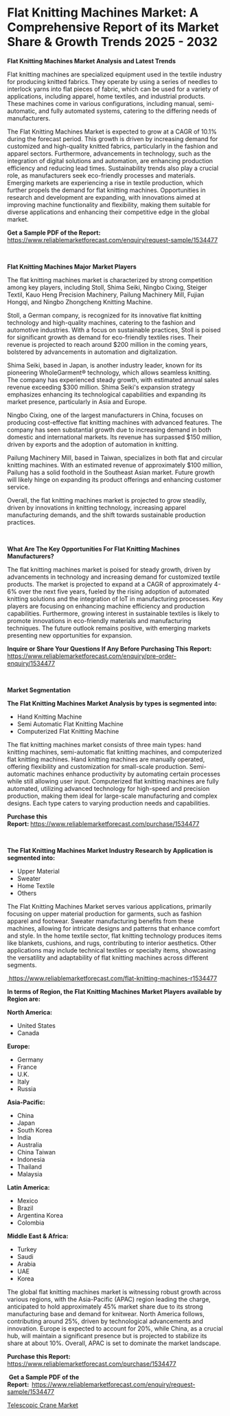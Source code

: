 <p><h1>Flat Knitting Machines Market: A Comprehensive Report of its Market Share & Growth Trends 2025 - 2032</h1></p><p><strong>Flat Knitting Machines Market Analysis and Latest Trends</strong></p>
<p><p>Flat knitting machines are specialized equipment used in the textile industry for producing knitted fabrics. They operate by using a series of needles to interlock yarns into flat pieces of fabric, which can be used for a variety of applications, including apparel, home textiles, and industrial products. These machines come in various configurations, including manual, semi-automatic, and fully automated systems, catering to the differing needs of manufacturers.</p><p>The Flat Knitting Machines Market is expected to grow at a CAGR of 10.1% during the forecast period. This growth is driven by increasing demand for customized and high-quality knitted fabrics, particularly in the fashion and apparel sectors. Furthermore, advancements in technology, such as the integration of digital solutions and automation, are enhancing production efficiency and reducing lead times. Sustainability trends also play a crucial role, as manufacturers seek eco-friendly processes and materials. Emerging markets are experiencing a rise in textile production, which further propels the demand for flat knitting machines. Opportunities in research and development are expanding, with innovations aimed at improving machine functionality and flexibility, making them suitable for diverse applications and enhancing their competitive edge in the global market.</p></p>
<p><strong>Get a Sample PDF of the Report:&nbsp;</strong> <a href="https://www.reliablemarketforecast.com/enquiry/request-sample/1534477?utm_campaign=1903&utm_medium=2&utm_source=Github&utm_content=ia&utm_term=17022025&utm_id=flat-knitting-machines">https://www.reliablemarketforecast.com/enquiry/request-sample/1534477</a></p>
<p>&nbsp;</p>
<p><strong>Flat Knitting Machines Major Market Players</strong></p>
<p><p>The flat knitting machines market is characterized by strong competition among key players, including Stoll, Shima Seiki, Ningbo Cixing, Steiger Textil, Kauo Heng Precision Machinery, Pailung Machinery Mill, Fujian Hongqi, and Ningbo Zhongcheng Knitting Machine. </p><p>Stoll, a German company, is recognized for its innovative flat knitting technology and high-quality machines, catering to the fashion and automotive industries. With a focus on sustainable practices, Stoll is poised for significant growth as demand for eco-friendly textiles rises. Their revenue is projected to reach around $200 million in the coming years, bolstered by advancements in automation and digitalization.</p><p>Shima Seiki, based in Japan, is another industry leader, known for its pioneering WholeGarment® technology, which allows seamless knitting. The company has experienced steady growth, with estimated annual sales revenue exceeding $300 million. Shima Seiki's expansion strategy emphasizes enhancing its technological capabilities and expanding its market presence, particularly in Asia and Europe.</p><p>Ningbo Cixing, one of the largest manufacturers in China, focuses on producing cost-effective flat knitting machines with advanced features. The company has seen substantial growth due to increasing demand in both domestic and international markets. Its revenue has surpassed $150 million, driven by exports and the adoption of automation in knitting.</p><p>Pailung Machinery Mill, based in Taiwan, specializes in both flat and circular knitting machines. With an estimated revenue of approximately $100 million, Pailung has a solid foothold in the Southeast Asian market. Future growth will likely hinge on expanding its product offerings and enhancing customer service.</p><p>Overall, the flat knitting machines market is projected to grow steadily, driven by innovations in knitting technology, increasing apparel manufacturing demands, and the shift towards sustainable production practices.</p></p>
<p>&nbsp;</p>
<p><strong>What Are The Key Opportunities For Flat Knitting Machines Manufacturers?</strong></p>
<p><p>The flat knitting machines market is poised for steady growth, driven by advancements in technology and increasing demand for customized textile products. The market is projected to expand at a CAGR of approximately 4-6% over the next five years, fueled by the rising adoption of automated knitting solutions and the integration of IoT in manufacturing processes. Key players are focusing on enhancing machine efficiency and production capabilities. Furthermore, growing interest in sustainable textiles is likely to promote innovations in eco-friendly materials and manufacturing techniques. The future outlook remains positive, with emerging markets presenting new opportunities for expansion.</p></p>
<p><strong>Inquire or Share Your Questions If Any Before Purchasing This Report:</strong> <a href="https://www.reliablemarketforecast.com/enquiry/pre-order-enquiry/1534477?utm_campaign=1903&utm_medium=2&utm_source=Github&utm_content=ia&utm_term=17022025&utm_id=flat-knitting-machines">https://www.reliablemarketforecast.com/enquiry/pre-order-enquiry/1534477</a></p>
<p>&nbsp;</p>
<p><strong>Market Segmentation</strong></p>
<p><strong>The Flat Knitting Machines Market Analysis by types is segmented into:</strong></p>
<p><ul><li>Hand Knitting Machine</li><li>Semi Automatic Flat Knitting Machine</li><li>Computerized Flat Knitting Machine</li></ul></p>
<p><p>The flat knitting machines market consists of three main types: hand knitting machines, semi-automatic flat knitting machines, and computerized flat knitting machines. Hand knitting machines are manually operated, offering flexibility and customization for small-scale production. Semi-automatic machines enhance productivity by automating certain processes while still allowing user input. Computerized flat knitting machines are fully automated, utilizing advanced technology for high-speed and precision production, making them ideal for large-scale manufacturing and complex designs. Each type caters to varying production needs and capabilities.</p></p>
<p><strong>Purchase this Report:&nbsp;</strong><a href="https://www.reliablemarketforecast.com/purchase/1534477?utm_campaign=1903&utm_medium=2&utm_source=Github&utm_content=ia&utm_term=17022025&utm_id=flat-knitting-machines">https://www.reliablemarketforecast.com/purchase/1534477</a></p>
<p>&nbsp;</p>
<p><strong>The Flat Knitting Machines Market Industry Research by Application is segmented into:</strong></p>
<p><ul><li>Upper Material</li><li>Sweater</li><li>Home Textile</li><li>Others</li></ul></p>
<p><p>The Flat Knitting Machines Market serves various applications, primarily focusing on upper material production for garments, such as fashion apparel and footwear. Sweater manufacturing benefits from these machines, allowing for intricate designs and patterns that enhance comfort and style. In the home textile sector, flat knitting technology produces items like blankets, cushions, and rugs, contributing to interior aesthetics. Other applications may include technical textiles or specialty items, showcasing the versatility and adaptability of flat knitting machines across different segments.</p></p>
<p><a href="https://www.reliablemarketforecast.com/flat-knitting-machines-r1534477?utm_campaign=1903&utm_medium=2&utm_source=Github&utm_content=ia&utm_term=17022025&utm_id=flat-knitting-machines">&nbsp;https://www.reliablemarketforecast.com/flat-knitting-machines-r1534477</a></p>
<p><strong>In terms of Region, the Flat Knitting Machines Market Players available by Region are:</strong></p>
<p>
    <p> <strong> North America: </strong>
        <ul>
            <li>United States</li>
            <li>Canada</li>
        </ul>
        </p> 
    <p> <strong> Europe: </strong>
        <ul>
            <li>Germany</li>
            <li>France</li>
            <li>U.K.</li>
            <li>Italy</li>
            <li>Russia</li>
        </ul>
        </p> 
    <p> <strong> Asia-Pacific: </strong>
        <ul>
            <li>China</li>
            <li>Japan</li>
            <li>South Korea</li>
            <li>India</li>
            <li>Australia</li>
            <li>China Taiwan</li>
            <li>Indonesia</li>
            <li>Thailand</li>
            <li>Malaysia</li>
        </ul>
        </p> 
    <p> <strong> Latin America: </strong>
        <ul>
            <li>Mexico</li>
            <li>Brazil</li>
            <li>Argentina Korea</li>
            <li>Colombia</li>
        </ul>
        </p> 
    <p> <strong> Middle East & Africa: </strong>
        <ul>
            <li>Turkey</li>
            <li>Saudi</li>
            <li>Arabia</li>
            <li>UAE</li>
            <li>Korea</li>
        </ul>
    </p>
    </p>
<p><p>The global flat knitting machines market is witnessing robust growth across various regions, with the Asia-Pacific (APAC) region leading the charge, anticipated to hold approximately 45% market share due to its strong manufacturing base and demand for knitwear. North America follows, contributing around 25%, driven by technological advancements and innovation. Europe is expected to account for 20%, while China, as a crucial hub, will maintain a significant presence but is projected to stabilize its share at about 10%. Overall, APAC is set to dominate the market landscape.</p></p>
<p><strong>Purchase this Report: </strong><a href="https://www.reliablemarketforecast.com/purchase/1534477?utm_campaign=1903&utm_medium=2&utm_source=Github&utm_content=ia&utm_term=17022025&utm_id=flat-knitting-machines">https://www.reliablemarketforecast.com/purchase/1534477</a></p>
<p>&nbsp;<strong>Get a Sample PDF of the Report:&nbsp;&nbsp;</strong><a href="https://www.reliablemarketforecast.com/enquiry/request-sample/1534477?utm_campaign=1903&utm_medium=2&utm_source=Github&utm_content=ia&utm_term=17022025&utm_id=flat-knitting-machines">https://www.reliablemarketforecast.com/enquiry/request-sample/1534477</a></p>
<p><strong></strong></p>
<p><p><a href="https://github.com/ashepherd82/Market-Research-Report-List-7/blob/main/telescopic-crane-market.md?utm_campaign=1903&utm_medium=2&utm_source=Github&utm_content=ia&utm_term=17022025&utm_id=flat-knitting-machines">Telescopic Crane Market</a></p></p>